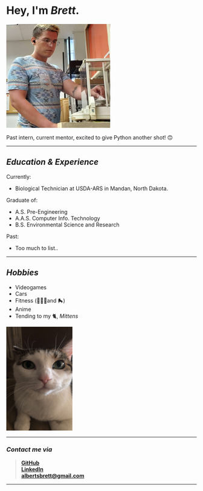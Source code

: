 # Hey, I'm *Brett*.  
<img src="Brett.jpg" width="275" height="275"> 

Past intern, current mentor, excited to give Python another shot! 
🙃
___
## *Education & Experience*
Currently: 
- Biological Technician at USDA-ARS in Mandan, North Dakota.

Graduate of:
- A.S. Pre-Engineering 
- A.A.S. Computer Info. Technology
- B.S. Environmental Science and Research

Past:
- Too much to list..
___

## *Hobbies*
- Videogames
- Cars
- Fitness (🏋🏼‍♂️and 🛼)
- Anime
- Tending to my 🐈, *Mittens*  

<img src="Mittens.jpg" width="175" height="275"> 

___

### *Contact me via*
> <a href="https://github.com/Wakunza" target="_blank">**GitHub**</a>  
> <a href="https://www.linkedin.com/in/brettalberts/" target="_blank">**LinkedIn**</a>  
> <a href="albertsbrett@gmail.com"> **albertsbrett@gmail.com** </a>  

___
